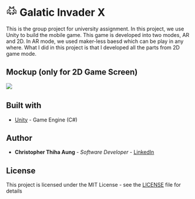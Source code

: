 # <img src="images/icon.svg" width="30px"> Galatic Invader X
This is the group project for university assignment. In this project, we use Unity to build the mobile game. This game is developed into two modes, AR and 2D. In AR mode, we used maker-less baesd which can be play in any where. What I did in this project is that I developed all the parts from 2D game mode.

## Mockup (only for 2D Game Screen)
<img src="images/Game Screen.png">

## Built with
* [Unity](https://unity.com/) - Game Engine (C#)

## Author
* **Christopher Thiha Aung** - *Software Developer* - [LinkedIn](https://www.linkedin.com/in/christopher-t-678b41171/)

## License
This project is licensed under the MIT License - see the [LICENSE](LICENSE) file for details
